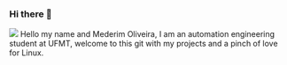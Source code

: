 ### Hi there 👋
![](https://tenor.com/view/meme-anime-jojos-jojo-bizarre-gif-18202893)
Hello my name and Mederim Oliveira, I am an automation engineering 
student at UFMT, welcome to this git with my projects and a pinch of 
love for Linux.
